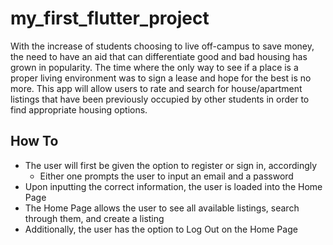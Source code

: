 # my_first_flutter_project

With the increase of students choosing to live off-campus to save money, the need to have an aid that can differentiate good and bad housing has grown in popularity.
The time where the only way to see if a place is a proper living environment was to sign a lease and hope for the best is no more.
This app will allow users to rate and search for house/apartment listings that have been previously occupied by other students in order to find appropriate housing options.


## How To

- The user will first be given the option to register or sign in, accordingly
  - Either one prompts the user to input an email and a password
- Upon inputting the correct information, the user is loaded into the Home Page
- The Home Page allows the user to see all available listings, search through them, and create a listing
- Additionally, the user has the option to Log Out on the Home Page
